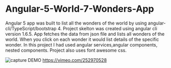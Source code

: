 # Angular-5-World-7-Wonders-App
Angular 5 app was built to list all the wonders of the world by using angular-cli/TypeScript/bootstrap 4. 
Project skelton was created using angular cli version 1.6.5.
App fetches the data from json file and lists all wonders of the world. When you click on each wonder it would list details of the specific wonder.
In this project I had used angular services,angular components, nested components. Project also uses font awesome css.


![capture](https://user-images.githubusercontent.com/35774712/35464573-9a986390-02c4-11e8-9b25-16b59fbdd4a3.PNG)
DEMO https://vimeo.com/252970528
